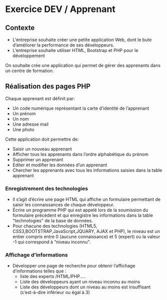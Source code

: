 # Exercice DEV / Apprenant
## Contexte
- L'entreprise souhaite créer une petite application Web, dont le bute d’améliorer la performance de ses développeurs.
- L’entreprise souhaite utiliser HTML, Bootstrap et PHP pour le développement

On souhaite crée une application qui permet de gérer des apprenants dans un centre de formation. 

## Réalisation des pages PHP
Chaque apprenant est définit par:
- Un code numérique représentant la carte d’identité de l’apprenant
- Un prénom
- Un nom
- Une adresse mail
- Une photo

Cette application doit permettre de:
- Saisir un nouveau apprenant
- Afficher tous les apprenants dans l’ordre alphabétique du prénom
- Supprimer un apprenant
- Editer et modifier les données d’un apprenant
- Chercher les apprenants avec tous les informations saisies dans la table apprenant

### Enregistrement des technologies
- Il s’agit d’écrire une page HTML qui affiche un formulaire permettant de saisir les connaissances de chaque développeur.
- Écrire un programme PHP qui est appelé lors de la soumission du formulaire précédent et qui enregistre les informations dans la table "technologies" de la base de données.
- Pour chacune des technologies (HTML5, CSS3,BOOTSTRAP,JavaScript,JQUARY, AJAX et PHP), le niveau est un entier compris entre 0 (aucune connaissance) et 5 (expert) ou la valeur -1 qui correspond à “niveau inconnu”.

### Affichage d’informations
- Développer une page de recherche pour obtenir l’affichage d’informations telles que :
  - liste des experts /HTML/PHP…..
  - Liste des développeurs ayant un niveau inconnu au moins
  - Liste des développeurs dont un niveau au moins est insuffisant (c’est-à-dire inférieur ou égal à 3)


